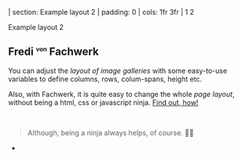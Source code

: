 
| section: Example layout 2
| padding: 0
| cols: 1fr 3fr
| 1 2

<section>

  <caption>Example layout 2</caption>

  ## Fredi <sup><small><small>von</small></small></sup> Fachwerk
  
  You can adjust the <var>layout of image galleries</var> with some easy-to-use variables to define columns, rows, colum-spans, height etc.

  Also, with Fachwerk, it is quite easy to change the whole <var>page layout</var>, without being a html, css or javascript ninja. 
  <a href="https://designstem.github.io/fachwerk/docs/#/page-layout-and-grid" target="_blank">Find out, how!</a>
  
  &nbsp;

  > Although, being a ninja always helps, of course. 🐱‍👤

</section>

-

<f-portfolio-wall style="--height:90vh; --smallheight:1000px; --cols:3; --smallcols:2; --tinycols:1; ">
    <f-portfolio-tile 
    title="Opens a bigger image" 
    image="https://kig17.files.wordpress.com/2019/11/00_background-sketches_2.jpg?w=1000" 
    important 
    target="https://kig17.files.wordpress.com/2019/11/00_background-sketches_2.jpg?w=1900" 
    style="--tint:0.2;"
  />
  <f-portfolio-tile 
    title="Goes to project page" 
    image="https://res.cloudinary.com/dt8r2uxga/image/upload/w_600/v1574947419/novomesto_hplrsm.jpg"
    target="Project 1"
    style="--tint:0.2;" 
  />
  <f-portfolio-tile 
    title="Screenshot of Fachwerk" 
    image="https://res.cloudinary.com/dt8r2uxga/image/upload/w_600/v1574947423/fachwerk_iyemq5.jpg" 
    target="https://res.cloudinary.com/dt8r2uxga/image/upload/v1574947423/fachwerk_iyemq5.jpg" 
    style="--tint:0.5"
  />
  <f-portfolio-tile 
    title="Project 2 with longer name" 
    image="https://res.cloudinary.com/dt8r2uxga/image/upload/w_600/v1574947422/frankfurt-rullid_r8gse8.jpg" 
    target="Project 2" 
    style="--tint:0.75"
  />
  <f-portfolio-tile 
    title="Another project" 
    image="https://res.cloudinary.com/dt8r2uxga/image/upload/w_400/v1574947419/amsterdam_vn2qvv.jpg" 
    target="etc" 
    style="--tint:0.5"
  />
  <f-portfolio-tile 
    title="This is important!" 
    image="https://res.cloudinary.com/dt8r2uxga/image/upload/w_600/v1574947419/color-sphere_mxc79o.jpg"
    target="https://res.cloudinary.com/dt8r2uxga/image/upload/v1574947419/color-sphere_mxc79o.jpg" 
    style="--tint:0.25"
    important 
  />
</f-portfolio-wall>